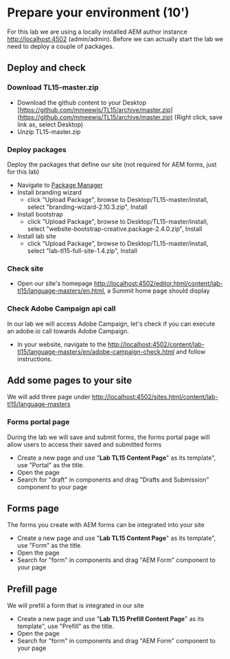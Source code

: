 # Prepare your environment (10')

For this lab we are using a locally installed AEM author instance [http://localhost:4502](http://localhost:4502) (admin/admin). Before we can actually start the lab we need to deploy a couple of packages.

## Deploy and check

### Download TL15-master.zip

* Download the github content to your Desktop [https://github.com/mmeewis/TL15/archive/master.zip](https://github.com/mmeewis/TL15/archive/master.zip) (Right click, save link as, select Desktop)
* Unzip TL15-master.zip

### Deploy packages

Deploy the packages that define our site (not required for AEM forms, just for this lab)

* Navigate to [Package Manager](http://localhost:4502/crx/packmgr/index.jsp)
* Install branding wizard
     * click "Upload Package", browse to Desktop/TL15-master/install, select "branding-wizard-2.10.3.zip", Install
* Install bootstrap
     * click "Upload Package", browse to Desktop/TL15-master/install, select "website-bootstrap-creative.package-2.4.0.zip", Install
* Install lab site
     * click "Upload Package", browse to Desktop/TL15-master/install, select "lab-tl15-full-site-1.4.zip", Install

### Check site

* Open our site's homepage [http://localhost:4502/editor.html/content/lab-tl15/language-masters/en.html](http://localhost:4502/editor.html/content/lab-tl15/language-masters/en.html), a Summit home page should display

### Check Adobe Campaign api call

In our lab we will access Adobe Campaign, let's check if you can execute an adobe.io call towards Adobe Campaign.

* In your website, navigate to the [http://localhost:4502/content/lab-tl15/language-masters/en/adobe-campaign-check.html](http://localhost:4502/content/lab-tl15/language-masters/en/adobe-campaign-check.html) and follow instructions.

## Add some pages to your site

We will add three page under [http://localhost:4502/sites.html/content/lab-tl15/language-masters](http://localhost:4502/sites.html/content/lab-tl15/language-masters)

### Forms portal page

During the lab we will save and submit forms, the forms portal page will allow users to access their saved and submitted forms

* Create a new page and use "**Lab TL15 Content Page**" as its template", use "Portal" as the title.
* Open the page
* Search for "draft" in components and drag "Drafts and Submission" component to your page

## Forms page

The forms you create with AEM forms can be integrated into your site

* Create a new page and use "**Lab TL15 Content Page**" as its template", use "Form" as the title.
* Open the page
* Search for "form" in components and drag "AEM Form" component to your page

## Prefill page

We will prefill a form that is integrated in our site

* Create a new page and use "**Lab TL15 Prefill Content Page**" as its template", use "Prefill" as the title.
* Open the page
* Search for "form" in components and drag "AEM Form" component to your page

